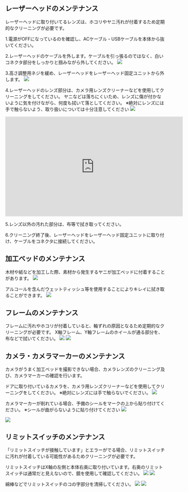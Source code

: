 ## レーザーヘッドのメンテナンス
レーザーヘッドに取り付いてるレンズは、ホコリやヤニ汚れが付着するため定期的なクリーニングが必要です。

1.電源がOFFになっているのを確認し、ACケーブル・USBケーブルを本体から抜いてください。

2.レーザーヘッドのケーブルを外します。ケーブルを引っ張るのではなく、白いコネクタ部分をしっかりと掴みながら外してください。
<img src="./images/maintenace_1.jpg">

3.高さ調整用ネジを緩め、レーザーヘッドをレーザーヘッド固定ユニットから外します。
<img src="./images/maintenace_2.jpg">

4.レーザーヘッドのレンズ部分は、カメラ用レンズクリーナーなどを使用してクリーニングをしてください。
ヤニなどは落ちにくいため、レンズに傷が付かないように気を付けながら、何度も拭いて落としてください。
※絶対にレンズには手で触らないよう、取り扱いについては十分注意してください
<img src="./images/maintenace_3.jpg">
<div class="iframe-content">
    <iframe width="560" height="315" src="https://www.youtube-nocookie.com/embed/UZlDxzRyJNw" frameborder="0" allow="accelerometer; autoplay; encrypted-media; gyroscope; picture-in-picture" allowfullscreen></iframe>
</div>

5.レンズ以外の汚れた部分は、布等で拭き取ってください。

6.クリーニング終了後、レーザーヘッドをレーザーヘッド固定ユニットに取り付け、ケーブルをコネクタに接続してください。

## 加工ベッドのメンテナンス
木材や紙などを加工した際、素材から発生するヤニが加工ベッドに付着することがあります。
<img src="./images/maintenace_4.jpg">

アルコールを含んだウェットティッシュ等を使用することによりキレイに拭き取ることができます。
<img src="./images/maintenace_5.jpg">

## フレームのメンテナンス
フレームに汚れやホコリが付着していると、軸ずれの原因となるため定期的なクリーニングが必要です。
X軸フレーム、Y軸フレームのホイールが通る部分を、布などで拭いてください。
<img src="./images/maintenace_6.jpg">
<img src="./images/maintenace_7.jpg">

## カメラ・カメラマーカーのメンテナンス
カメラがうまく加工ベッドを撮影できない場合、カメラレンズのクリーニング及び、カメラマーカーの確認を行います。

ドアに取り付いているカメラを、カメラ用レンズクリーナーなどを使用してクリーニングをしてください。
※絶対にレンズには手で触らないでください。
<img src="./images/maintenace_8.jpg">

カメラマーカーが削れている場合、予備のシールをマークの上から貼り付けてください。
※シールが曲がらないように貼り付けてください
<img src="./images/maintenace_9.jpg">

<img src="./images/maintenace_10.jpg">

## リミットスイッチのメンテナンス
「リミットスイッチが接触しています」とエラーがでる場合、リミットスイッチに汚れが付着している可能性があるためクリーニングが必要です。

リミットスイッチはX軸の左側と本体右奥に取り付いています。右奥のリミットスイッチは通常だと見えないので、鏡を使用して確認してください。
<img src="./images/limit-switch1.jpg">
<img src="./images/limit-switch2.jpg">

綿棒などでリミットスイッチのコの字部分を清掃してください。
<img src="./images/limit-switch4.jpg">
<img src="./images/limit-switch3.jpg">
